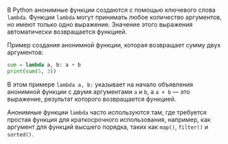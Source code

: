 В Python анонимные функции создаются с помощью ключевого слова `lambda`. Функции `lambda` могут принимать любое количество аргументов, но имеют только одно выражение. Значение этого выражения автоматически возвращается функцией.

Пример создания анонимной функции, которая возвращает сумму двух аргументов:

```python
sum = lambda a, b: a + b
print(sum(5, 3))
```

В этом примере `lambda a, b:` указывает на начало объявления анонимной функции с двумя аргументами `a` и `b`, а `a + b` — это выражение, результат которого возвращается функцией.

Анонимные функции `lambda` часто используются там, где требуется простая функция для краткосрочного использования, например, как аргумент для функций высшего порядка, таких как `map()`, `filter()` и `sorted()`.